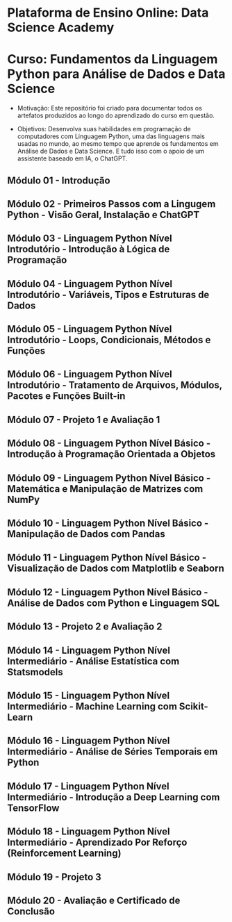 # Plataforma de Ensino Online: Data Science Academy

# Curso: Fundamentos da Linguagem Python para Análise de Dados e Data Science

* Motivação: Este repositório foi criado para documentar todos os artefatos produzidos ao longo do aprendizado do curso em questão.
  
* Objetivos: Desenvolva suas habilidades em programação de computadores com Linguagem Python, uma das linguagens mais usadas no mundo, ao mesmo tempo que aprende os fundamentos em Análise de Dados e Data Science. E tudo isso com o apoio de um assistente baseado em IA, o ChatGPT.

## Módulo 01 - Introdução

## Módulo 02 - Primeiros Passos com a Lingugem Python - Visão Geral, Instalação e ChatGPT

## Módulo 03 - Linguagem Python Nível Introdutório - Introdução à Lógica de Programação

## Módulo 04 - Linguagem Python Nível Introdutório - Variáveis, Tipos e Estruturas de Dados

## Módulo 05 - Linguagem Python Nível Introdutório - Loops, Condicionais, Métodos e Funções

## Módulo 06 - Linguagem Python Nível Introdutório - Tratamento de Arquivos, Módulos, Pacotes e Funções Built-in

## Módulo 07 - Projeto 1 e Avaliação 1

## Módulo 08 - Linguagem Python Nível Básico - Introdução à Programação Orientada a Objetos

## Módulo 09 - Linguagem Python Nível Básico - Matemática e Manipulação de Matrizes com NumPy

## Módulo 10 - Linguagem Python Nível Básico - Manipulação de Dados com Pandas

## Módulo 11 - Linguagem Python Nível Básico - Visualização de Dados com Matplotlib e Seaborn

## Módulo 12 - Linguagem Python Nível Básico - Análise de Dados com Python e Linguagem SQL

## Módulo 13 - Projeto 2 e Avaliação 2

## Módulo 14 - Linguagem Python Nível Intermediário - Análise Estatística com Statsmodels

## Módulo 15 - Linguagem Python Nível Intermediário - Machine Learning com Scikit-Learn

## Módulo 16 - Linguagem Python Nível Intermediário - Análise de Séries Temporais em Python

## Módulo 17 - Linguagem Python Nível Intermediário - Introdução a Deep Learning com TensorFlow

## Módulo 18 - Linguagem Python Nível Intermediário - Aprendizado Por Reforço (Reinforcement Learning)

## Módulo 19 - Projeto 3

## Módulo 20 - Avaliação e Certificado de Conclusão
